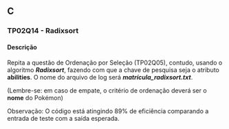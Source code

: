 ## C
### TP02Q14 - Radixsort
#### Descrição
Repita a questão de Ordenação por Seleção (TP02Q05), contudo, usando o algoritmo ***Radixsort***, fazendo com que a chave de pesquisa seja o atributo **abilities**. O nome do arquivo de log será ***matrícula_radixsort.txt***.

(Lembre-se: em caso de empate, o critério de ordenação deverá ser o **nome** do Pokémon)

Observação: O código está atingindo 89% de eficiência comparando a entrada de teste com a saída esperada.